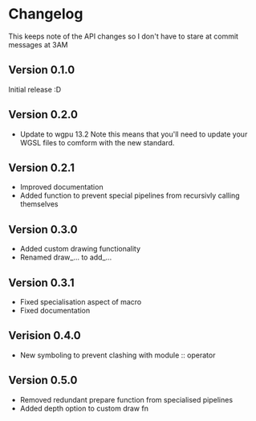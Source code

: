# Changelog

This keeps note of the API changes so I don't have to stare at commit messages at 3AM

## Version 0.1.0

Initial release :D

## Version 0.2.0

- Update to wgpu 13.2 Note this means that you'll need to update your WGSL files to comform with the new standard.

## Version 0.2.1

- Improved documentation
- Added function to prevent special pipelines from recursivly calling themselves

## Version 0.3.0

- Added custom drawing functionality
- Renamed draw_... to add_...

## Version 0.3.1
- Fixed specialisation aspect of macro
- Fixed documentation

## Verision 0.4.0
- New symboling to prevent clashing with module :: operator

## Version 0.5.0
- Removed redundant prepare function from specialised pipelines
- Added depth option to custom draw fn